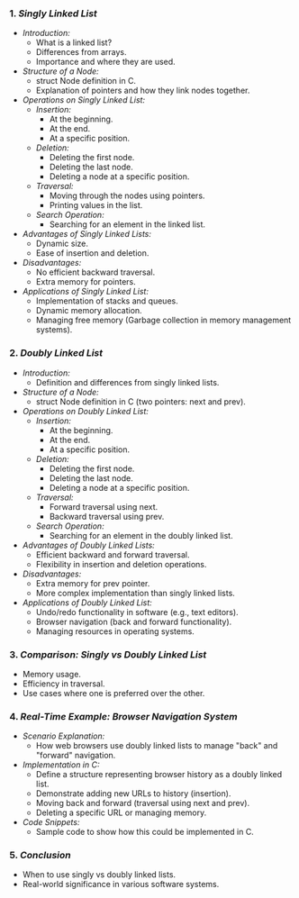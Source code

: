 ### 1. *Singly Linked List*
   - *Introduction:*
     - What is a linked list?
     - Differences from arrays.
     - Importance and where they are used.
   - *Structure of a Node:*
     - struct Node definition in C.
     - Explanation of pointers and how they link nodes together.
   - *Operations on Singly Linked List:*
     - *Insertion:*
       - At the beginning.
       - At the end.
       - At a specific position.
     - *Deletion:*
       - Deleting the first node.
       - Deleting the last node.
       - Deleting a node at a specific position.
     - *Traversal:*
       - Moving through the nodes using pointers.
       - Printing values in the list.
     - *Search Operation:*
       - Searching for an element in the linked list.
   - *Advantages of Singly Linked Lists:*
     - Dynamic size.
     - Ease of insertion and deletion.
   - *Disadvantages:*
     - No efficient backward traversal.
     - Extra memory for pointers.
   - *Applications of Singly Linked List:*
     - Implementation of stacks and queues.
     - Dynamic memory allocation.
     - Managing free memory (Garbage collection in memory management systems).

### 2. *Doubly Linked List*
   - *Introduction:*
     - Definition and differences from singly linked lists.
   - *Structure of a Node:*
     - struct Node definition in C (two pointers: next and prev).
   - *Operations on Doubly Linked List:*
     - *Insertion:*
       - At the beginning.
       - At the end.
       - At a specific position.
     - *Deletion:*
       - Deleting the first node.
       - Deleting the last node.
       - Deleting a node at a specific position.
     - *Traversal:*
       - Forward traversal using next.
       - Backward traversal using prev.
     - *Search Operation:*
       - Searching for an element in the doubly linked list.
   - *Advantages of Doubly Linked Lists:*
     - Efficient backward and forward traversal.
     - Flexibility in insertion and deletion operations.
   - *Disadvantages:*
     - Extra memory for prev pointer.
     - More complex implementation than singly linked lists.
   - *Applications of Doubly Linked List:*
     - Undo/redo functionality in software (e.g., text editors).
     - Browser navigation (back and forward functionality).
     - Managing resources in operating systems.

### 3. *Comparison: Singly vs Doubly Linked List*
   - Memory usage.
   - Efficiency in traversal.
   - Use cases where one is preferred over the other.

### 4. *Real-Time Example: Browser Navigation System*
   - *Scenario Explanation:*
     - How web browsers use doubly linked lists to manage "back" and "forward" navigation.
   - *Implementation in C:*
     - Define a structure representing browser history as a doubly linked list.
     - Demonstrate adding new URLs to history (insertion).
     - Moving back and forward (traversal using next and prev).
     - Deleting a specific URL or managing memory.
   - *Code Snippets:*
     - Sample code to show how this could be implemented in C.

### 5. *Conclusion*
   - When to use singly vs doubly linked lists.
   - Real-world significance in various software systems.
